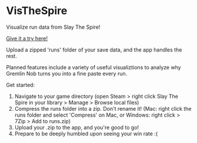 # VisTheSpire
Visualize run data from Slay The Spire!

[Give it a try here!](helloimfrei.shinyapps.io/VisTheSpire)

Upload a zipped 'runs' folder of your save data, and the app handles the rest.

Planned features include a variety of useful visualiztions to analyze why Gremlin Nob turns you into a fine paste every run.

Get started:
1. Navigate to your game directory (open Steam > right click Slay The Spire in your library > Manage > Browse local files)
2. Compress the runs folder into a zip. Don't rename it! (Mac: right click the runs folder and select 'Compress' on Mac, or Windows: right click > 7Zip > Add to runs.zip)
3. Upload your .zip to the app, and you're good to go!
4. Prepare to be deeply humbled upon seeing your win rate :( 
